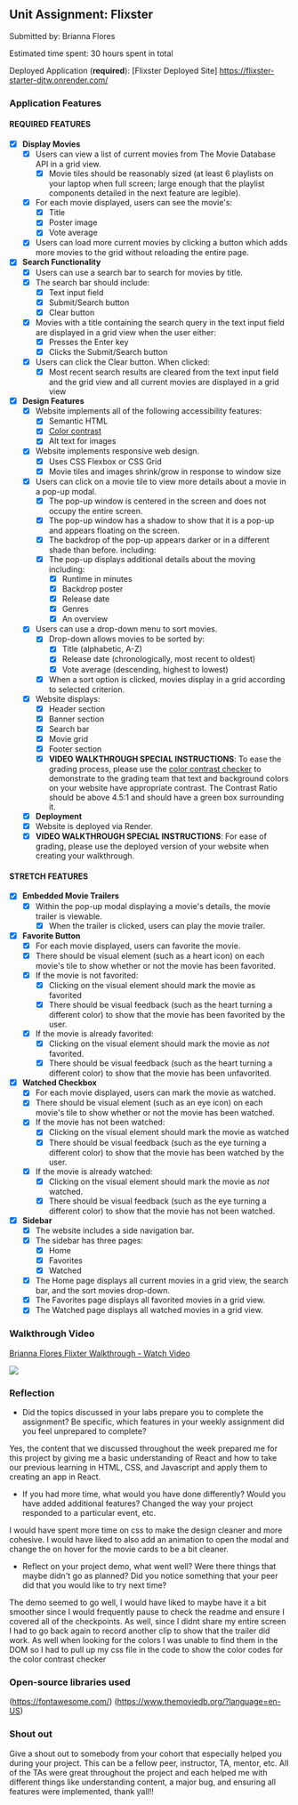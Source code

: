 ## Unit Assignment: Flixster

Submitted by: Brianna Flores

Estimated time spent: 30 hours spent in total

Deployed Application (**required**): [Flixster Deployed Site] https://flixster-starter-djtw.onrender.com/

### Application Features

#### REQUIRED FEATURES

- [x] **Display Movies**
  - [x] Users can view a list of current movies from The Movie Database API in a grid view.
    - [x] Movie tiles should be reasonably sized (at least 6 playlists on your laptop when full screen; large enough that the playlist components detailed in the next feature are legible).
  - [x] For each movie displayed, users can see the movie's:
    - [x] Title
    - [x] Poster image
    - [x] Vote average
  - [x] Users can load more current movies by clicking a button which adds more movies to the grid without reloading the entire page. 
- [x] **Search Functionality**
  - [x] Users can use a search bar to search for movies by title.
  - [x] The search bar should include:
    - [x] Text input field
    - [x] Submit/Search button
    - [x] Clear button
  - [x] Movies with a title containing the search query in the text input field are displayed in a grid view when the user either:
    - [x] Presses the Enter key
    - [x] Clicks the Submit/Search button
  - [x] Users can click the Clear button. When clicked:
    - [x] Most recent search results are cleared from the text input field and the grid view and all current movies are displayed in a grid view
- [x] **Design Features**
  - [x] Website implements all of the following accessibility features:
    - [x] Semantic HTML
    - [x] [Color contrast](https://webaim.org/resources/contrastchecker/)
    - [x] Alt text for images 
  - [x] Website implements responsive web design.
    - [x] Uses CSS Flexbox or CSS Grid
    - [x] Movie tiles and images shrink/grow in response to window size
  - [x] Users can click on a movie tile to view more details about a movie in a pop-up modal.
    - [x] The pop-up window is centered in the screen and does not occupy the entire screen.
    - [x] The pop-up window has a shadow to show that it is a pop-up and appears floating on the screen.
    - [x] The backdrop of the pop-up appears darker or in a different shade than before. including:
    - [x] The pop-up displays additional details about the moving including:
      - [x] Runtime in minutes
      - [x] Backdrop poster
      - [x] Release date
      - [x] Genres
      - [x] An overview
  - [x] Users can use a drop-down menu to sort movies.
    - [x] Drop-down allows movies to be sorted by:
      - [x] Title (alphabetic, A-Z)
      - [x] Release date (chronologically, most recent to oldest)
      - [x] Vote average (descending, highest to lowest)
    - [x] When a sort option is clicked, movies display in a grid according to selected criterion.
  - [x] Website displays:
    - [x] Header section
    - [x] Banner section
    - [x] Search bar
    - [x] Movie grid
    - [x] Footer section
    - [x] **VIDEO WALKTHROUGH SPECIAL INSTRUCTIONS**: To ease the grading process, please use the [color contrast checker](https://webaim.org/resources/contrastchecker/) to demonstrate to the grading team that text and background colors on your website have appropriate contrast. The Contrast Ratio should be above 4.5:1 and should have a green box surrounding it. 
  - [x] **Deployment**
  - [x] Website is deployed via Render.
  - [x] **VIDEO WALKTHROUGH SPECIAL INSTRUCTIONS**: For ease of grading, please use the deployed version of your website when creating your walkthrough. 

#### STRETCH FEATURES


- [x] **Embedded Movie Trailers**
  - [x] Within the pop-up modal displaying a movie's details, the movie trailer is viewable.
    - [x] When the trailer is clicked, users can play the movie trailer.
- [x] **Favorite Button**
  - [x] For each movie displayed, users can favorite the movie.
  - [x] There should be visual element (such as a heart icon) on each movie's tile to show whether or not the movie has been favorited.
  - [x] If the movie is not favorited:
    - [x] Clicking on the visual element should mark the movie as favorited
    - [x] There should be visual feedback (such as the heart turning a different color) to show that the movie has been favorited by the user.
  - [x] If the movie is already favorited:
    - [x] Clicking on the visual element should mark the movie as *not* favorited.
    - [x] There should be visual feedback (such as the heart turning a different color) to show that the movie has been unfavorited. 
- [x] **Watched Checkbox**
  - [x] For each movie displayed, users can mark the movie as watched.
  - [x] There should be visual element (such as an eye icon) on each movie's tile to show whether or not the movie has been watched.
  - [x] If the movie has not been watched:
    - [x] Clicking on the visual element should mark the movie as watched
    - [x] There should be visual feedback (such as the eye turning a different color) to show that the movie has been watched by the user.
  - [x] If the movie is already watched:
    - [x] Clicking on the visual element should mark the movie as *not* watched.
    - [x] There should be visual feedback (such as the eye turning a different color) to show that the movie has not been watched.
- [x] **Sidebar**
  - [x] The website includes a side navigation bar.
  - [x] The sidebar has three pages:
    - [x] Home
    - [x] Favorites
    - [x] Watched
  - [x] The Home page displays all current movies in a grid view, the search bar, and the sort movies drop-down.
  - [x] The Favorites page displays all favorited movies in a grid view.
  - [x] The Watched page displays all watched movies in a grid view.

### Walkthrough Video
<div>
    <a href="https://www.loom.com/share/d26c1c4a387e4185a03509c078053573">
      <p>Brianna Flores Flixter Walkthrough - Watch Video</p>
    </a>
    <a href="https://www.loom.com/share/d26c1c4a387e4185a03509c078053573">
      <img style="max-width:300px;" src="https://cdn.loom.com/sessions/thumbnails/d26c1c4a387e4185a03509c078053573-8dd13cb3b6a9e1fd-full-play.gif">
    </a>
</div>

### Reflection

* Did the topics discussed in your labs prepare you to complete the assignment? Be specific, which features in your weekly assignment did you feel unprepared to complete?

Yes, the content that we discussed throughout the week prepared me for this project by giving me a basic understanding of React and how to take our previous learning in HTML, CSS, and Javascript and apply them to creating an app in React. 

* If you had more time, what would you have done differently? Would you have added additional features? Changed the way your project responded to a particular event, etc.
  
I would have spent more time on css to make the design cleaner and more cohesive. I would have liked to also add an animation to open the modal and change the on hover for the movie cards to be a bit cleaner.

* Reflect on your project demo, what went well? Were there things that maybe didn't go as planned? Did you notice something that your peer did that you would like to try next time?

The demo seemed to go well, I would have liked to maybe have it a bit smoother since I would frequently pause to check the readme and ensure I covered all of the checkpoints. As well, since I didnt share my entire screen I had to go back again to record another clip to show that the trailer did work. As well when looking for the colors I was unable to find them in the DOM so I had to pull up my css file in the code to show the color codes for the color contrast checker

### Open-source libraries used

(https://fontawesome.com/)
(https://www.themoviedb.org/?language=en-US)

### Shout out

Give a shout out to somebody from your cohort that especially helped you during your project. This can be a fellow peer, instructor, TA, mentor, etc.
All of the TAs were great throughout the project and each helped me with different things like understanding content, a major bug, and ensuring all features were implemented, thank yall!!